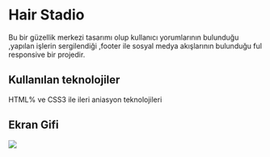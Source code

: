 <h1> Hair Stadio </h1>

Bu bir güzellik merkezi  tasarımı olup kullanıcı yorumlarının bulunduğu ,yapılan işlerin sergilendiği ,footer ile sosyal medya akışlarının bulunduğu ful responsive bir projedir.

<h2>Kullanılan teknolojiler </h2>

HTML% ve CSS3 ile ileri aniasyon teknolojileri 

<h2>Ekran Gifi</h2>

![](hairstadio)
